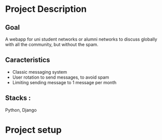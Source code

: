 # Project Description
## Goal
A webapp for uni student networks or alumni networks to discuss globally with all the community, but without the spam. 
## Caracteristics
- Classic messaging system
- User rotation to send messages, to avoid spam
- Limiting sending message to 1 message per month
## Stacks :
Python, Django

# Project setup